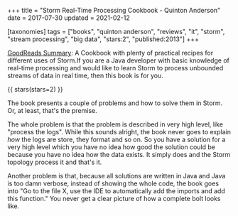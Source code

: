 +++
title = "Storm Real-Time Processing Cookbook - Quinton Anderson"
date = 2017-07-30
updated = 2021-02-12

[taxonomies]
tags = ["books", "quinton anderson", "reviews", "it", "storm", 
"stream processing", "big data", "stars:2", "published:2013"]
+++

[GoodReads Summary](https://www.goodreads.com/book/show/18430542-storm-real-time-processing-cookbook):
A Cookbook with plenty of practical recipes for different uses of Storm.If you
are a Java developer with basic knowledge of real-time processing and would
like to learn Storm to process unbounded streams of data in real time, then
this book is for you.

<!-- more -->

{{ stars(stars=2) }}

The book presents a couple of problems and how to solve them in Storm. Or, at
least, that's the premise.

The whole problem is that the problem is described in very high level, like
"process the logs". While this sounds alright, the book never goes to explain
*how* the logs are store, they format and so on. So you have a solution for a
very high level which you have no idea how good the solution could be because
you have no idea how the data exists. It simply does and the Storm topology
process it and that's it.

Another problem is that, because all solutions are written in Java and Java is
too damn verbose, instead of showing the whole code, the book goes into "Go to
the file X, use the IDE to automatically add the imports and add this
function." You never get a clear picture of how a complete bolt looks like.
